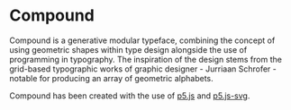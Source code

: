 # Compound
Compound is a generative modular typeface, combining the concept of using geometric shapes within type design alongside the use of programming in typography. The inspiration of the design stems from the grid-based typographic works of graphic designer - Jurriaan Schrofer - notable for producing an array of geometric alphabets. 

Compound has been created with the use of [p5.js](https://github.com/processing/p5.js/) and [p5.js-svg](https://github.com/zenozeng/p5.js-svg).
